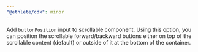 ```yaml
---
"@ethlete/cdk": minor
---
```


Add `buttonPosition` input to scrollable component. Using this option, you can position the scrollable forward/backward buttons either on top of the scrollable content (default) or outside of it at the bottom of the container. 